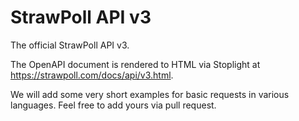 # StrawPoll API v3

The official StrawPoll API v3.

The OpenAPI document is rendered to HTML via Stoplight at https://strawpoll.com/docs/api/v3.html.

We will add some very short examples for basic requests in various languages. Feel free to add yours via pull request.
